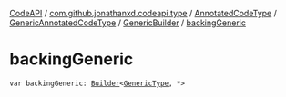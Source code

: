 [CodeAPI](../../../../index.md) / [com.github.jonathanxd.codeapi.type](../../../index.md) / [AnnotatedCodeType](../../index.md) / [GenericAnnotatedCodeType](../index.md) / [GenericBuilder](index.md) / [backingGeneric](.)

# backingGeneric

`var backingGeneric: `[`Builder`](../../../-generic-type/-builder/index.md)`<`[`GenericType`](../../../-generic-type/index.md)`, *>`